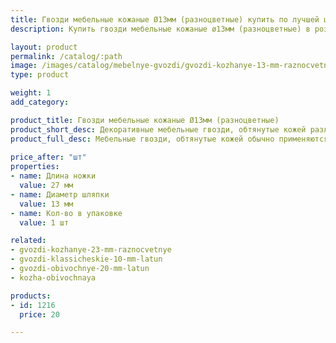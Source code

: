 ```yaml
---
title: Гвозди мебельные кожаные Ø13мм (разноцветные) купить по лучшей цене с доставкой - Поролоныч
description: Купить гвозди мебельные кожаные ø13мм (разноцветные) в розницу с доставкой по Москве в интернет-магазине Поролоныча.

layout: product
permalink: /catalog/:path
image: /images/catalog/mebelnye-gvozdi/gvozdi-kozhanye-13-mm-raznocvetnye-01_1600w.jpg
type: product

weight: 1
add_category: 

product_title: Гвозди мебельные кожаные Ø13мм (разноцветные)
product_short_desc: Декоративные мебельные гвозди, обтянутые кожей различных цветов и фактур.
product_full_desc: Мебельные гвозди, обтянутые кожей обычно применяются при перетяжке кожаной мебели и дверей. Цвет шляпки, как правило, подбирается под основной цвет материала.
        
price_after: "шт"
properties:
- name: Длина ножки
  value: 27 мм
- name: Диаметр шляпки
  value: 13 мм
- name: Кол-во в упаковке
  value: 1 шт

related:
- gvozdi-kozhanye-23-mm-raznocvetnye
- gvozdi-klassicheskie-10-mm-latun
- gvozdi-obivochnye-20-mm-latun
- kozha-obivochnaya

products:
- id: 1216
  price: 20

---
```

